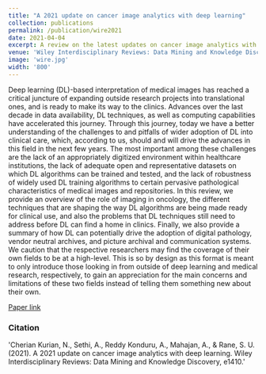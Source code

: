 ```yaml
---
title: "A 2021 update on cancer image analytics with deep learning"
collection: publications
permalink: /publication/wire2021
date: 2021-04-04
excerpt: A review on the latest updates on cancer image analytics with deep learning.
venue: 'Wiley Interdisciplinary Reviews: Data Mining and Knowledge Discovery'
image: 'wire.jpg'
width: '800'
---
```

Deep learning (DL)-based interpretation of medical images has reached a critical juncture of expanding outside research projects into translational ones, and is ready to make its way to the clinics. Advances over the last decade in data availability, DL techniques, as well as computing capabilities have accelerated this journey. Through this journey, today we have a better understanding of the challenges to and pitfalls of wider adoption of DL into clinical care, which, according to us, should and will drive the advances in this field in the next few years. The most important among these challenges are the lack of an appropriately digitized environment within healthcare institutions, the lack of adequate open and representative datasets on which DL algorithms can be trained and tested, and the lack of robustness of widely used DL training algorithms to certain pervasive pathological characteristics of medical images and repositories. In this review, we provide an overview of the role of imaging in oncology, the different techniques that are shaping the way DL algorithms are being made ready for clinical use, and also the problems that DL techniques still need to address before DL can find a home in clinics. Finally, we also provide a summary of how DL can potentially drive the adoption of digital pathology, vendor neutral archives, and picture archival and communication systems. We caution that the respective researchers may find the coverage of their own fields to be at a high-level. This is so by design as this format is meant to only introduce those looking in from outside of deep learning and medical research, respectively, to gain an appreciation for the main concerns and limitations of these two fields instead of telling them something new about their own.

[Paper link](https://onlinelibrary.wiley.com/doi/abs/10.1002/widm.1410)
### Citation 
'Cherian Kurian, N., Sethi, A., Reddy Konduru, A., Mahajan, A., & Rane, S. U. (2021). A 2021 update on cancer image analytics with deep learning. Wiley Interdisciplinary Reviews: Data Mining and Knowledge Discovery, e1410.'
